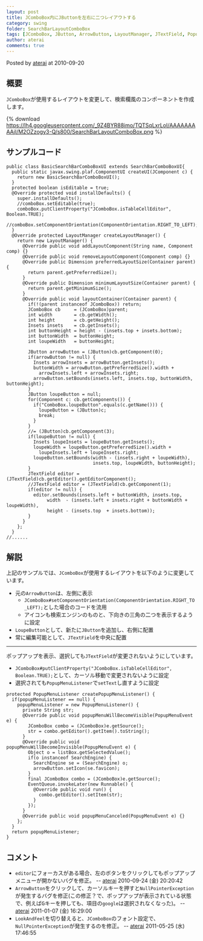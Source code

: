 ```yaml
---
layout: post
title: JComboBox内にJButtonを左右に二つレイアウトする
category: swing
folder: SearchBarLayoutComboBox
tags: [JComboBox, JButton, ArrowButton, LayoutManager, JTextField, PopupMenuListener]
author: aterai
comments: true
---
```


Posted by [aterai](http://terai.xrea.jp/aterai.html) at 2010-09-20

## 概要
`JComboBox`が使用するレイアウトを変更して、検索欄風のコンポーネントを作成します。

{% download https://lh4.googleusercontent.com/_9Z4BYR88imo/TQTSqLxrLoI/AAAAAAAAAjI/M2OZzogy3-Q/s800/SearchBarLayoutComboBox.png %}

## サンプルコード
<pre class="prettyprint"><code>public class BasicSearchBarComboBoxUI extends SearchBarComboBoxUI{
  public static javax.swing.plaf.ComponentUI createUI(JComponent c) {
    return new BasicSearchBarComboBoxUI();
  }
  protected boolean isEditable = true;
  @Override protected void installDefaults() {
    super.installDefaults();
    //comboBox.setEditable(true);
    comboBox.putClientProperty("JComboBox.isTableCellEditor", Boolean.TRUE);
    //comboBox.setComponentOrientation(ComponentOrientation.RIGHT_TO_LEFT);
  }
  @Override protected LayoutManager createLayoutManager() {
    return new LayoutManager() {
      @Override public void addLayoutComponent(String name, Component comp) {}
      @Override public void removeLayoutComponent(Component comp) {}
      @Override public Dimension preferredLayoutSize(Container parent) {
        return parent.getPreferredSize();
      }
      @Override public Dimension minimumLayoutSize(Container parent) {
        return parent.getMinimumSize();
      }
      @Override public void layoutContainer(Container parent) {
        if(!(parent instanceof JComboBox)) return;
        JComboBox cb     = (JComboBox)parent;
        int width        = cb.getWidth();
        int height       = cb.getHeight();
        Insets insets    = cb.getInsets();
        int buttonHeight = height - (insets.top + insets.bottom);
        int buttonWidth  = buttonHeight;
        int loupeWidth   = buttonHeight;

        JButton arrowButton = (JButton)cb.getComponent(0);
        if(arrowButton != null) {
          Insets arrowInsets = arrowButton.getInsets();
          buttonWidth = arrowButton.getPreferredSize().width +
            arrowInsets.left + arrowInsets.right;
          arrowButton.setBounds(insets.left, insets.top, buttonWidth, buttonHeight);
        }
        JButton loupeButton = null;
        for(Component c: cb.getComponents()) {
          if("ComboBox.loupeButton".equals(c.getName())) {
            loupeButton = (JButton)c;
            break;
          }
        }
        //= (JButton)cb.getComponent(3);
        if(loupeButton != null) {
          Insets loupeInsets = loupeButton.getInsets();
          loupeWidth = loupeButton.getPreferredSize().width +
            loupeInsets.left + loupeInsets.right;
          loupeButton.setBounds(width - (insets.right + loupeWidth),
                                insets.top, loupeWidth, buttonHeight);
        }
        JTextField editor = (JTextField)cb.getEditor().getEditorComponent();
        //JTextField editor = (JTextField)cb.getComponent(1);
        if(editor != null) {
          editor.setBounds(insets.left + buttonWidth, insets.top,
               width  - (insets.left + insets.right + buttonWidth + loupeWidth),
               height - (insets.top  + insets.bottom));
        }
      }
    };
  }
//......
</code></pre>

## 解説
上記のサンプルでは、`JComboBox`が使用するレイアウトを以下のように変更しています。

- 元の`ArrowButton`は、左側に表示
    - `JComboBox#setComponentOrientation(ComponentOrientation.RIGHT_TO_LEFT);`とした場合のコードを流用
    - アイコンも検索エンジンのものと、下向きの三角の二つを表示するように設定
- `LoupeButton`として、新たに`JButton`を追加し、右側に配置
- 常に編集可能として、`JTextField`を中央に配置

<!-- dummy comment line for breaking list -->

- - - -
ポップアップを表示、選択しても`JTextField`が変更されないようにしています。

- `JComboBox#putClientProperty("JComboBox.isTableCellEditor", Boolean.TRUE);`として、カーソル移動で変更されないように設定
- 選択されても`PopupMenuListener`で`setText`し直すように設定

<!-- dummy comment line for breaking list -->

<pre class="prettyprint"><code>protected PopupMenuListener createPopupMenuListener() {
  if(popupMenuListener == null) {
    popupMenuListener = new PopupMenuListener() {
      private String str;
      @Override public void popupMenuWillBecomeVisible(PopupMenuEvent e) {
        JComboBox combo = (JComboBox)e.getSource();
        str = combo.getEditor().getItem().toString();
      }
      @Override public void popupMenuWillBecomeInvisible(PopupMenuEvent e) {
        Object o = listBox.getSelectedValue();
        if(o instanceof SearchEngine) {
          SearchEngine se = (SearchEngine) o;
          arrowButton.setIcon(se.favicon);
        }
        final JComboBox combo = (JComboBox)e.getSource();
        EventQueue.invokeLater(new Runnable() {
          @Override public void run() {
            combo.getEditor().setItem(str);
          }
        });
      }
      @Override public void popupMenuCanceled(PopupMenuEvent e) {}
    };
  }
  return popupMenuListener;
}
</code></pre>

## コメント
- `editor`にフォーカスがある場合、左のボタンをクリックしてもポップアップメニューが開かないバグを修正。 -- [aterai](http://terai.xrea.jp/aterai.html) 2010-09-24 (金) 20:20:42
- `ArrowButton`をクリックして、カーソルキーを押すと`NullPointerException`が発生するバグを修正(この修正？で、ポップアップが表示されている状態で、例えば<kbd>G</kbd>キーを押しても、項目の`google`は選択されなくなった)。 -- [aterai](http://terai.xrea.jp/aterai.html) 2011-01-07 (金) 16:29:00
- `LookAndFeel`を切り替えると、`JComboBox`のフォント設定で、`NullPointerException`が発生するのを修正。 -- [aterai](http://terai.xrea.jp/aterai.html) 2011-05-25 (水) 17:46:55

<!-- dummy comment line for breaking list -->

